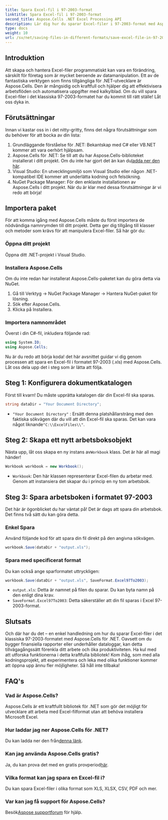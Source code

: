 ```yaml
---
title: Spara Excel-fil i 97-2003-format
linktitle: Spara Excel-fil i 97-2003-format
second_title: Aspose.Cells .NET Excel Processing API
description: Lär dig hur du sparar Excel-filer i 97-2003-format med Aspose.Cells för .NET. Få praktiska insikter och steg-för-steg-vägledning.
type: docs
weight: 10
url: /sv/net/saving-files-in-different-formats/save-excel-file-in-97-2003-format/
---
```

## Introduktion
Att skapa och hantera Excel-filer programmatiskt kan vara en förändring, särskilt för företag som är mycket beroende av datamanipulation. Ett av de fantastiska verktygen som finns tillgängliga för .NET-utvecklare är Aspose.Cells. Den är mångsidig och kraftfull och hjälper dig att effektivisera arbetsflöden och automatisera uppgifter med kalkylblad. Om du vill spara Excel-filer i det klassiska 97-2003-formatet har du kommit till rätt ställe! Låt oss dyka in.
## Förutsättningar
Innan vi kastar oss in i det nitty-gritty, finns det några förutsättningar som du behöver för att bocka av din lista:
1. Grundläggande förståelse för .NET: Bekantskap med C# eller VB.NET kommer att vara oerhört hjälpsam.
2.  Aspose.Cells för .NET: Se till att du har Aspose.Cells-biblioteket installerat i ditt projekt. Om du inte har gjort det än kan du[ladda ner den här](https://releases.aspose.com/cells/net/).
3. Visual Studio: En utvecklingsmiljö som Visual Studio eller någon .NET-kompatibel IDE kommer att underlätta kodning och felsökning.
4. NuGet Package Manager: För den enklaste installationen av Aspose.Cells i ditt projekt. 
När du är klar med dessa förutsättningar är vi redo att börja!
## Importera paket
För att komma igång med Aspose.Cells måste du först importera de nödvändiga namnrymden till ditt projekt. Detta ger dig tillgång till klasser och metoder som krävs för att manipulera Excel-filer. Så här gör du:
### Öppna ditt projekt
Öppna ditt .NET-projekt i Visual Studio.
### Installera Aspose.Cells
Om du inte redan har installerat Aspose.Cells-paketet kan du göra detta via NuGet. 
1. Gå till Verktyg -> NuGet Package Manager -> Hantera NuGet-paket för lösning.
2. Sök efter Aspose.Cells.
3. Klicka på Installera.
### Importera namnområdet
Överst i din C#-fil, inkludera följande rad:
```csharp
using System.IO;
using Aspose.Cells;
```
Nu är du redo att börja koda!
det här avsnittet guidar vi dig genom processen att spara en Excel-fil i formatet 97-2003 (.xls) med Aspose.Cells. Låt oss dela upp det i steg som är lätta att följa.
## Steg 1: Konfigurera dokumentkatalogen
Först till kvarn! Du måste upprätta katalogen där din Excel-fil ska sparas.
```csharp
string dataDir = "Your Document Directory";
```
- `"Your Document Directory"` : Ersätt denna platshållarsträng med den faktiska sökvägen där du vill att din Excel-fil ska sparas. Det kan vara något liknande`"C:\\ExcelFiles\\"`.
## Steg 2: Skapa ett nytt arbetsboksobjekt
 Nästa upp, låt oss skapa en ny instans av`Workbook` klass. Det är här all magi händer!
```csharp
Workbook workbook = new Workbook();
```
- `Workbook`: Den här klassen representerar Excel-filen du arbetar med. Genom att instansiera det skapar du i princip en ny tom arbetsbok.
## Steg 3: Spara arbetsboken i formatet 97-2003
Det här är ögonblicket du har väntat på! Det är dags att spara din arbetsbok. Det finns två sätt du kan göra detta.
### Enkel Spara
Använd följande kod för att spara din fil direkt på den angivna sökvägen.
```csharp
workbook.Save(dataDir + "output.xls");
```
### Spara med specificerat format
Du kan också ange sparformatet uttryckligen:
```csharp
workbook.Save(dataDir + "output.xls", SaveFormat.Excel97To2003);
```
- `output.xls`: Detta är namnet på filen du sparar. Du kan byta namn på den enligt dina krav.
- `SaveFormat.Excel97To2003`: Detta säkerställer att din fil sparas i Excel 97-2003-format.
## Slutsats
Och där har du det – en enkel handledning om hur du sparar Excel-filer i det klassiska 97-2003-formatet med Aspose.Cells för .NET. Oavsett om du bygger finansiella rapporter eller underhåller dataloggar, kan detta tillvägagångssätt förenkla ditt arbete och öka produktiviteten. Ha kul med att utforska funktionerna i detta kraftfulla bibliotek!
Kom ihåg, som med alla kodningsprojekt, att experimentera och leka med olika funktioner kommer att öppna upp ännu fler möjligheter. Så håll inte tillbaka!
## FAQ's
### Vad är Aspose.Cells?
Aspose.Cells är ett kraftfullt bibliotek för .NET som gör det möjligt för utvecklare att arbeta med Excel-filformat utan att behöva installera Microsoft Excel.
### Hur laddar jag ner Aspose.Cells för .NET?
 Du kan ladda ner den från[denna länk](https://releases.aspose.com/cells/net/).
### Kan jag använda Aspose.Cells gratis?
 Ja, du kan prova det med en gratis provperiod[här](https://releases.aspose.com/).
### Vilka format kan jag spara en Excel-fil i?
Du kan spara Excel-filer i olika format som XLS, XLSX, CSV, PDF och mer.
### Var kan jag få support för Aspose.Cells?
 Besök[Aspose supportforum](https://forum.aspose.com/c/cells/9) för hjälp.